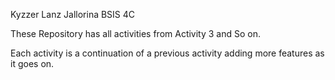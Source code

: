 Kyzzer Lanz Jallorina BSIS 4C

These Repository has all activities from Activity 3 and So on.

Each activity is a continuation of a previous activity adding more features as it goes on.
